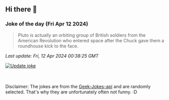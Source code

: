 ## Hi there 👋

### Joke of the day (Fri Apr 12 2024)
<!-- joke -->
>Pluto is actually an orbiting group of British soldiers from the American Revolution who entered space after the Chuck gave them a roundhouse kick to the face.
<!-- /joke -->

*Last update: Fri, 12 Apr 2024 00:38:25 GMT*

[![Update joke](https://github.com/nclskfm/nclskfm/actions/workflows/joke.yml/badge.svg)](https://github.com/nclskfm/nclskfm/actions/workflows/joke.yml)

<br><br>
Disclaimer: The jokes are from the [Geek-Jokes-api](https://github.com/sameerkumar18/geek-joke-api) and are randomly selected. That's why they are unfortunately often not funny. :D
